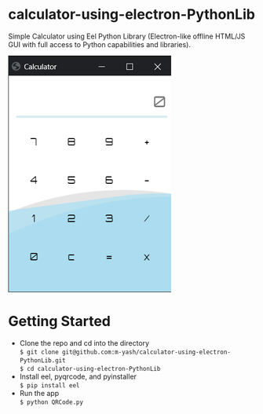 # calculator-using-electron-PythonLib
Simple Calculator using Eel Python Library (Electron-like offline HTML/JS GUI with full access to Python capabilities and libraries).

![Calculator](ui_sample.png)

# Getting Started
  * Clone the repo and cd into the directory \
`$ git clone git@github.com:m-yash/calculator-using-electron-PythonLib.git` \
`$ cd calculator-using-electron-PythonLib`
  * Install eel, pyqrcode, and pyinstaller \
`$ pip install eel`
  * Run the app \
`$ python QRCode.py`
